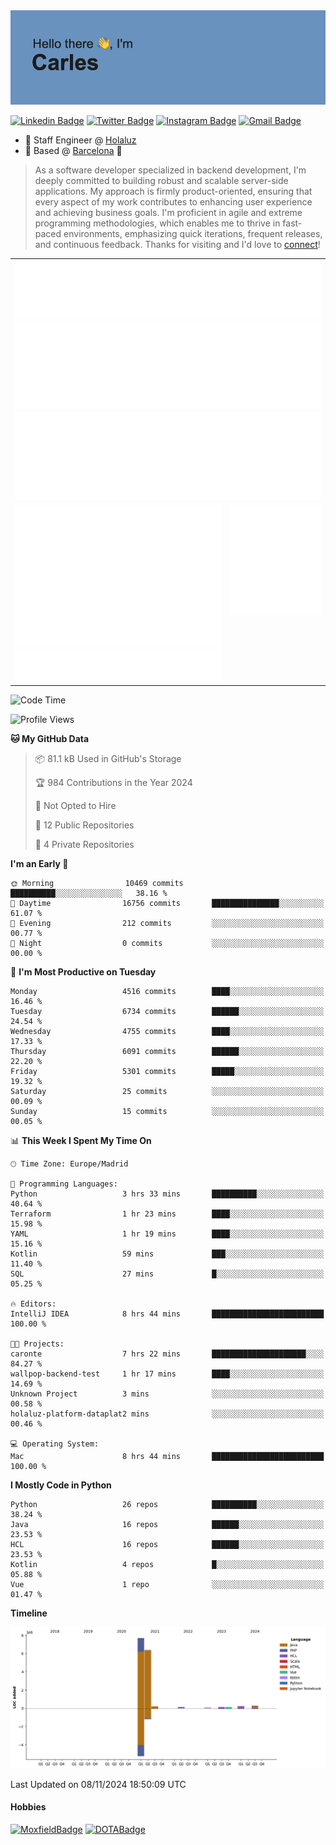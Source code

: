 <img src="header.png" alt="header">

[![Linkedin Badge](https://img.shields.io/badge/-cdespona-blue?style=flat&logo=Linkedin&logoColor=white&link=https://www.linkedin.com/in/carles-david-espona-casas-56219b11/)](https://www.linkedin.com/in/carles-david-espona-casas-56219b11/)
[![Twitter Badge](https://img.shields.io/badge/-@__cdespona-1ca0f1?style=flat&labelColor=1ca0f1&logo=twitter&logoColor=white&link=https://twitter.com/CDEspona)](https://twitter.com/CDEspona)
[![Instagram Badge](https://img.shields.io/badge/-@__cdespona-purple?style=flat&logo=instagram&logoColor=white&link=https://www.instagram.com/cdespona/)](https://www.instagram.com/cdespona/)
[![Gmail Badge](https://img.shields.io/badge/-cdespona-c14438?style=flat&logo=Gmail&logoColor=white&link=mailto:cdespona@gmail.com)](mailto:cdespona@gmail.com)

* 🔭 Staff Engineer @ [Holaluz](https://holaluz.com)
* 🏡 Based @ [Barcelona](https://www.google.es/maps/place/Barcelona) 💜

> As a software developer specialized in backend development, I'm deeply committed to building robust and scalable server-side applications. My approach is firmly product-oriented, ensuring that every aspect of my work contributes to enhancing user experience and achieving business goals. I'm proficient in agile and extreme programming methodologies, which enables me to thrive in fast-paced environments, emphasizing quick iterations, frequent releases, and continuous feedback. Thanks for visiting and I'd love to [connect](https://www.linkedin.com/in/carles-david-espona-casas-56219b11/)!

<table style="border-collapse: collapse; border: none;"> 
  <tbody>
  <tr style="border: none;">
    <td colspan="2" style="border: none; vertical-align: top;">
      <img src="summary.svg" alt="summary">
      <img src="activity-community.svg" alt="act-comm">
      <img src="repositories.svg" alt="repo">
    </td>
  </tr>
  <tr>
    <td style="border: none; vertical-align: top;">
      <img src="metrics.plugin.isocalendar.fullyear.svg" alt="calendar">
      <img src="topics.svg" alt="topics">
    </td>
    <td style="border: none; vertical-align: top;">
      <img src="achievements.svg" alt="achievements">
    </td>
  </tr>
  </tbody>
</table>

<!--START_SECTION:waka-->
![Code Time](http://img.shields.io/badge/Code%20Time-238%20hrs%2018%20mins-blue)

![Profile Views](http://img.shields.io/badge/Profile%20Views-1-blue)

**🐱 My GitHub Data** 

> 📦 81.1 kB Used in GitHub's Storage 
 > 
> 🏆 984 Contributions in the Year 2024
 > 
> 🚫 Not Opted to Hire
 > 
> 📜 12 Public Repositories 
 > 
> 🔑 4 Private Repositories 
 > 
**I'm an Early 🐤** 

```text
🌞 Morning                10469 commits       ██████████░░░░░░░░░░░░░░░   38.16 % 
🌆 Daytime                16756 commits       ███████████████░░░░░░░░░░   61.07 % 
🌃 Evening                212 commits         ░░░░░░░░░░░░░░░░░░░░░░░░░   00.77 % 
🌙 Night                  0 commits           ░░░░░░░░░░░░░░░░░░░░░░░░░   00.00 % 
```
📅 **I'm Most Productive on Tuesday** 

```text
Monday                   4516 commits        ████░░░░░░░░░░░░░░░░░░░░░   16.46 % 
Tuesday                  6734 commits        ██████░░░░░░░░░░░░░░░░░░░   24.54 % 
Wednesday                4755 commits        ████░░░░░░░░░░░░░░░░░░░░░   17.33 % 
Thursday                 6091 commits        ██████░░░░░░░░░░░░░░░░░░░   22.20 % 
Friday                   5301 commits        █████░░░░░░░░░░░░░░░░░░░░   19.32 % 
Saturday                 25 commits          ░░░░░░░░░░░░░░░░░░░░░░░░░   00.09 % 
Sunday                   15 commits          ░░░░░░░░░░░░░░░░░░░░░░░░░   00.05 % 
```


📊 **This Week I Spent My Time On** 

```text
🕑︎ Time Zone: Europe/Madrid

💬 Programming Languages: 
Python                   3 hrs 33 mins       ██████████░░░░░░░░░░░░░░░   40.64 % 
Terraform                1 hr 23 mins        ████░░░░░░░░░░░░░░░░░░░░░   15.98 % 
YAML                     1 hr 19 mins        ████░░░░░░░░░░░░░░░░░░░░░   15.16 % 
Kotlin                   59 mins             ███░░░░░░░░░░░░░░░░░░░░░░   11.40 % 
SQL                      27 mins             █░░░░░░░░░░░░░░░░░░░░░░░░   05.25 % 

🔥 Editors: 
IntelliJ IDEA            8 hrs 44 mins       █████████████████████████   100.00 % 

🐱‍💻 Projects: 
caronte                  7 hrs 22 mins       █████████████████████░░░░   84.27 % 
wallpop-backend-test     1 hr 17 mins        ████░░░░░░░░░░░░░░░░░░░░░   14.69 % 
Unknown Project          3 mins              ░░░░░░░░░░░░░░░░░░░░░░░░░   00.58 % 
holaluz-platform-dataplat2 mins              ░░░░░░░░░░░░░░░░░░░░░░░░░   00.46 % 

💻 Operating System: 
Mac                      8 hrs 44 mins       █████████████████████████   100.00 % 
```

**I Mostly Code in Python** 

```text
Python                   26 repos            ██████████░░░░░░░░░░░░░░░   38.24 % 
Java                     16 repos            ██████░░░░░░░░░░░░░░░░░░░   23.53 % 
HCL                      16 repos            ██████░░░░░░░░░░░░░░░░░░░   23.53 % 
Kotlin                   4 repos             █░░░░░░░░░░░░░░░░░░░░░░░░   05.88 % 
Vue                      1 repo              ░░░░░░░░░░░░░░░░░░░░░░░░░   01.47 % 
```



**Timeline**

![Lines of Code chart](https://raw.githubusercontent.com/cdespona/cdespona/main/assets/bar_graph.png)


 Last Updated on 08/11/2024 18:50:09 UTC
<!--END_SECTION:waka-->

#### Hobbies
[![MoxfieldBadge](https://img.shields.io/badge/MTG%20Commander-Cdespona-8A2BE2)](https://www.moxfield.com/users/Cdespona)
[![DOTABadge](https://img.shields.io/badge/DOTA2-GRV-red)](https://es.dotabuff.com/players/63807915)
